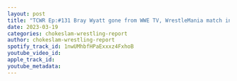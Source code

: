 ```yaml
---
layout: post
title: "TCWR Ep:#131 Bray Wyatt gone from WWE TV, WrestleMania match in jeopardy? Davey Richards retires????"
date: 2023-03-19
categories: chokeslam-wrestling-report
author: chokeslam-wrestling-report
spotify_track_id: 1nwUMhbfHPaExxxz4FxhoB
youtube_video_id: 
apple_track_id: 
youtube_metadata: 
---
```


